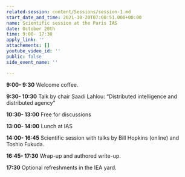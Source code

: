 ```yaml
---
related-session: content/Sessions/session-1.md
start_date_and_time: 2021-10-20T07:00:51.000+00:00
name: Scientific session at the Paris IAS
date: October 20th
time: 9:00- 17:30
apply_link: ''
attachements: []
youtube_video_id: ''
public: false
side_event_name: ''

---
```

**9:00- 9:30** Welcome coffee.

**9:30- 10:30** Talk by chair Saadi Lahlou: “Distributed intelligence and distributed agency”

**10:30- 13:00** Free for discussions

**13:00- 14:00** Lunch at IAS

**14:00- 16:45** Scientific session with talks by Bill Hopkins (online) and Toshio Fukuda.

**16:45- 17:30** Wrap-up and authored write-up.

**17:30** Optional refreshments in the IEA yard.